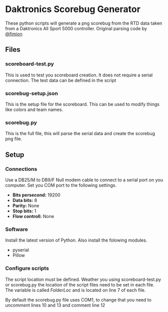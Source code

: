 # Daktronics Scorebug Generator

These python scripts will generate a png scorebug from the RTD data taken from a Daktronics All Sport 5000 controller. Original parsing code by [@fimion](https://github.com/fimion)

## Files
### scoreboard-test.py
This is used to test you scoreboard creation. It does not require a serial connection. The test data can be defined in the script

### scorebug-setup.json
This is the setup file for the scoreboard. This can be used to modify things like colors and team names.

### scorebug.py
This is the full file, this will parse the serial data and create the scorebug png file.

## Setup

### Connections
Use a DB25/M to DB9/F Null modem cable to connect to a serial port on you computer. Set you COM port to the following settings.
* **Bits persecond:** 19200
* **Data bits:** 8
* **Parity:** None
* **Stop bits:** 1
* **Flow controll:** None

### Software
Install the latest version of Python. Also install the folowing modules.
* pyserial
* Pillow

### Configure scripts
The script location must be defined. Weather you using scoreboard-test.py or scorebug.py the location of the script files need to be set in each file. The variable is called *FolderLoc* and is located on line 7 of each file.

By default the scorebug.py file uses COM1, to change that you need to uncomment lines 10 and 13 and comment line 12
